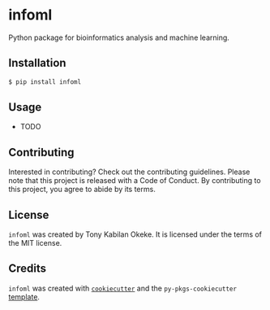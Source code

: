 # infoml

Python package for bioinformatics analysis and machine learning.

## Installation

```bash
$ pip install infoml
```

## Usage

- TODO

## Contributing

Interested in contributing? Check out the contributing guidelines. Please note that
this project is released with a Code of Conduct. By contributing to this project, you
agree to abide by its terms.

## License

`infoml` was created by Tony Kabilan Okeke. It is licensed under the terms of the MIT 
license.

## Credits

`infoml` was created with [`cookiecutter`](https://cookiecutter.readthedocs.io/en/latest/) 
and the `py-pkgs-cookiecutter` [template](https://github.com/py-pkgs/py-pkgs-cookiecutter).

